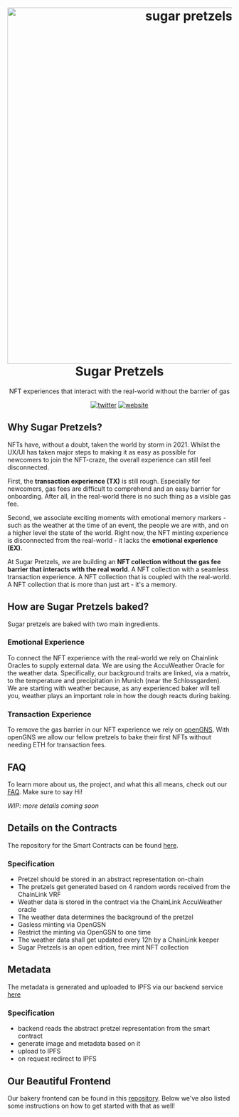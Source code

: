 <h1 align="center">
  <img alt="sugar pretzels" src="https://i.imgur.com/9X1UUJ6.png" width="800px"/><br/>
  Sugar Pretzels
</h1>
<p align="center">NFT experiences that interact with the real-world without the barrier of gas</p>
<div align="center">
  
[![twitter](https://badgen.net/badge/icon/twitter?icon=twitter&label)](https://twitter.com/PretzelDAO) [![website](https://badgen.net/badge/icon/PretzelDAO?icon=https://svgur.com/i/h12.svg&label)](https://www.pretzeldao.com/)
 
</div>

## Why Sugar Pretzels?

NFTs have, without a doubt, taken the world by storm in 2021. Whilst the UX/UI has taken major steps to making it as easy as possible for newcomers to join the NFT-craze, the overall experience can still feel disconnected.

First, the **transaction experience (TX)** is still rough. Especially for newcomers, gas fees are difficult to comprehend and an easy barrier for onboarding. After all, in the real-world there is no such thing as a visible gas fee.

Second, we associate exciting moments with emotional memory markers - such as the weather at the time of an event, the people we are with, and on a higher level the state of the world. Right now, the NFT minting experience is disconnected from the real-world - it lacks the **emotional experience (EX)**.

At Sugar Pretzels, we are building an **NFT collection without the gas fee barrier that interacts with the real world**. A NFT collection with a seamless transaction experience. A NFT collection that is coupled with the real-world. A NFT collection that is more than just art - it's a memory.

## How are Sugar Pretzels baked?

Sugar pretzels are baked with two main ingredients.

### Emotional Experience

To connect the NFT experience with the real-world we rely on Chainlink Oracles to supply external data. We are using the AccuWeather Oracle for the weather data. Specifically, our background traits are linked, via a matrix, to the temperature and precipitation in Munich (near the Schlossgarden). We are starting with weather because, as any experienced baker will tell you, weather plays an important role in how the dough reacts during baking.

### Transaction Experience

To remove the gas barrier in our NFT experience we rely on [openGNS](https://opengsn.org/). With openGNS we allow our fellow pretzels to bake their first NFTs without needing ETH for transaction fees.

## FAQ

To learn more about us, the project, and what this all means, check out our [FAQ](https://www.notion.so/pretzeldao/The-Bakery-FAQ-9324e4ace9a948b681ec994b50d133a4). Make sure to say Hi!

_WIP: more details coming soon_

## Details on the Contracts

The repository for the Smart Contracts can be found [here](https://github.com/PretzelDAO/Token-Contracts/tree/main/contracts/SugarPretzels).

### Specification

- Pretzel should be stored in an abstract representation on-chain
- The pretzels get generated based on 4 random words received from the ChainLink VRF
- Weather data is stored in the contract via the ChainLink AccuWeather oracle
- The weather data determines the background of the pretzel
- Gasless minting via OpenGSN
- Restrict the minting via OpenGSN to one time
- The weather data shall get updated every 12h by a ChainLink keeper
- Sugar Pretzels is an open edition, free mint NFT collection

## Metadata

The metadata is generated and uploaded to IPFS via our backend service [here](https://github.com/PretzelDAO/Bakery-Metadata)

### Specification

- backend reads the abstract pretzel representation from the smart contract
- generate image and metadata based on it
- upload to IPFS
- on request redirect to IPFS

## Our Beautiful Frontend

Our bakery frontend can be found in this [repository](https://github.com/PretzelDAO/Bakery-Frontend). Below we've also listed some instructions on how to get started with that as well!
